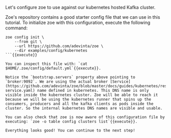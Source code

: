 Let's configure zoe to use against our kubernetes hosted Kafka cluster.

Zoe's repository contains a good starter config file that we can use in this tutorial. To initialize zoe with this configuration, execute the following command:

```
zoe config init \
    --from git \
    --url https://github.com/adevinta/zoe \
    --dir examples/config/kubernetes
```{{execute}}

You can inspect this file with: `cat $HOME/.zoe/config/default.yml`{{execute}}.

Notice the `bootstrap.servers` property above pointing to `broker:9092`. We are using the actual broker [Service](https://github.com/adevinta/zoe/blob/master/docs/guides/kubernetes/resources/broker-service.yaml) name defined in kubernetes. This DNS name is only visible inside the kubernetes cluster. Zoe will be able to reach it because we will be using the kubernetes runner that spins up the consumers, producers and all the kafka clients as pods inside the cluster. So the internal kubernetes DNS names are visible and usable.

You can also check that zoe is now aware of this configuration file by executing: `zoe -o table config clusters list`{{execute}}.

Everything looks good! You can continue to the next step!
